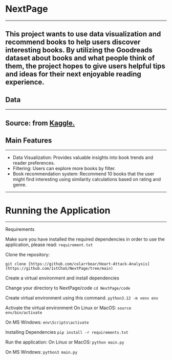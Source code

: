 # NextPage
---
This project wants to use data visualization and recommend books to help users discover interesting books. By utilizing the Goodreads dataset about books and what people think of them, the project hopes to give users helpful tips and ideas for their next enjoyable reading experience.
---

## Data
---
Source: from [Kaggle.](https://www.kaggle.com/datasets/cristaliss/ultimate-book-collection-top-100-books-up-to-2023/data)
---

## Main Features
---
- Data Visualization: Provides valuable insights into book trends and reader preferences.
- Filtering: Users can explore more books by filter.
- Book recommendation system: Recommend 10 books that the user might find interesting using similarity calculations based on rating and genre.
---

# Running the Application
---
Requirements

Make sure you have installed the required dependencies in order to use the application, please read:
```requirement.txt```


Clone the repository:

```git clone [https://github.com/colarrbear/Heart-Attack-Analysis](https://github.com/1stChaS/NextPage/tree/main)```

Create a virtual environment and install dependencies

Change your directory to NextPage/code
```cd NextPage/code```

Create virtual environment using this command.
```python3.12 -m venv env```

Activate the virtual environment
On Linux or MacOS:
```source env/bin/activate```

On MS Windows:
```env\Scripts\activate```

Installing Dependencies
```pip install -r requirements.txt```

Run the application:
On Linux or MacOS:
```python main.py```

On MS Windows:
```python3 main.py```

